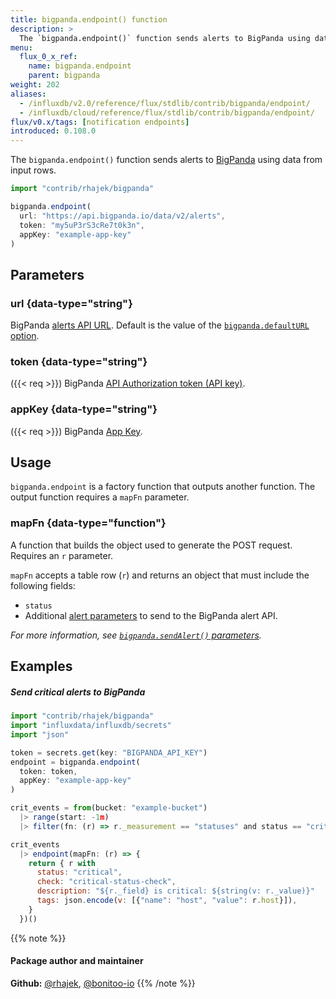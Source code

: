```yaml
---
title: bigpanda.endpoint() function
description: >
  The `bigpanda.endpoint()` function sends alerts to BigPanda using data from input rows.
menu:
  flux_0_x_ref:
    name: bigpanda.endpoint
    parent: bigpanda
weight: 202
aliases:
  - /influxdb/v2.0/reference/flux/stdlib/contrib/bigpanda/endpoint/
  - /influxdb/cloud/reference/flux/stdlib/contrib/bigpanda/endpoint/
flux/v0.x/tags: [notification endpoints]
introduced: 0.108.0
---
```


The `bigpanda.endpoint()` function sends alerts to [BigPanda](https://www.bigpanda.io/)
using data from input rows.

```js
import "contrib/rhajek/bigpanda"

bigpanda.endpoint(
  url: "https://api.bigpanda.io/data/v2/alerts",
  token: "my5uP3rS3cRe7t0k3n",
  appKey: "example-app-key"
)
```

## Parameters

### url {data-type="string"}
BigPanda [alerts API URL](https://docs.bigpanda.io/reference#alerts-how-it-works).
Default is the value of the [`bigpanda.defaultURL` option](/flux/v0.x/stdlib/contrib/rhajek/bigpanda/#defaulturl).

### token {data-type="string"}
({{< req >}})
BigPanda [API Authorization token (API key)](https://docs.bigpanda.io/docs/api-key-management).

### appKey {data-type="string"}
({{< req >}})
BigPanda [App Key](https://docs.bigpanda.io/reference#integrating-monitoring-systems).

## Usage
`bigpanda.endpoint` is a factory function that outputs another function.
The output function requires a `mapFn` parameter.

### mapFn {data-type="function"}
A function that builds the object used to generate the POST request.
Requires an `r` parameter.

`mapFn` accepts a table row (`r`) and returns an object that must include the
following fields:

- `status`
- Additional [alert parameters](https://docs.bigpanda.io/reference#alert-object)
  to send to the BigPanda alert API.

_For more information, see [`bigpanda.sendAlert()` parameters](/flux/v0.x/stdlib/contrib/rhajek/bigpanda/sendalert/#parameters)._

## Examples

##### Send critical alerts to BigPanda
```js
import "contrib/rhajek/bigpanda"
import "influxdata/influxdb/secrets"
import "json"

token = secrets.get(key: "BIGPANDA_API_KEY")
endpoint = bigpanda.endpoint(
  token: token,
  appKey: "example-app-key"
)

crit_events = from(bucket: "example-bucket")
  |> range(start: -1m)
  |> filter(fn: (r) => r._measurement == "statuses" and status == "crit")

crit_events
  |> endpoint(mapFn: (r) => {
    return { r with
      status: "critical",
      check: "critical-status-check",
      description: "${r._field} is critical: ${string(v: r._value)}"
      tags: json.encode(v: [{"name": "host", "value": r.host}]),
    }
  })()
```

{{% note %}}
#### Package author and maintainer
**Github:** [@rhajek](https://github.com/rhajek), [@bonitoo-io](https://github.com/bonitoo-io)
{{% /note %}}
